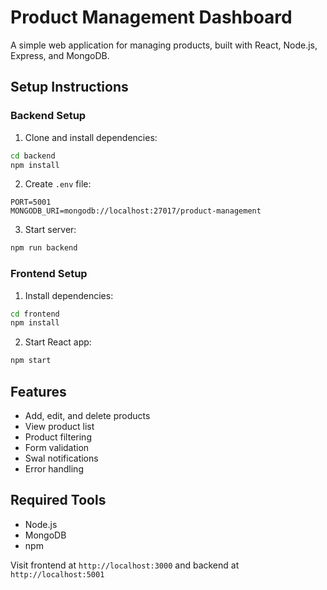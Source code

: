 # Product Management Dashboard

A simple web application for managing products, built with React, Node.js, Express, and MongoDB.

## Setup Instructions

### Backend Setup

1. Clone and install dependencies:
```bash
cd backend
npm install
```

2. Create `.env` file:
```env
PORT=5001
MONGODB_URI=mongodb://localhost:27017/product-management
```

3. Start server:
```bash
npm run backend
```

### Frontend Setup

1. Install dependencies:
```bash
cd frontend
npm install
```

2. Start React app:
```bash
npm start
```

## Features
- Add, edit, and delete products
- View product list
- Product filtering
- Form validation
- Swal notifications
- Error handling

## Required Tools
- Node.js
- MongoDB
- npm

Visit frontend at `http://localhost:3000` and backend at `http://localhost:5001`
